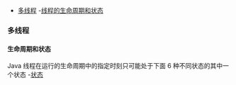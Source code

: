 - [多线程](#多线程)
  -[线程的生命周期和状态](#生命周期和状态)
  

### 多线程
#### 生命周期和状态

Java 线程在运行的生命周期中的指定时刻只可能处于下面 6 种不同状态的其中一个状态
-[状态](!https://snailclimb.gitee.io/javaguide/#/docs/java/Multithread/JavaConcurrencyBasicsCommonInterviewQuestionsSummary?id=6-%e8%af%b4%e8%af%b4%e7%ba%bf%e7%a8%8b%e7%9a%84%e7%94%9f%e5%91%bd%e5%91%a8%e6%9c%9f%e5%92%8c%e7%8a%b6%e6%80%81)


